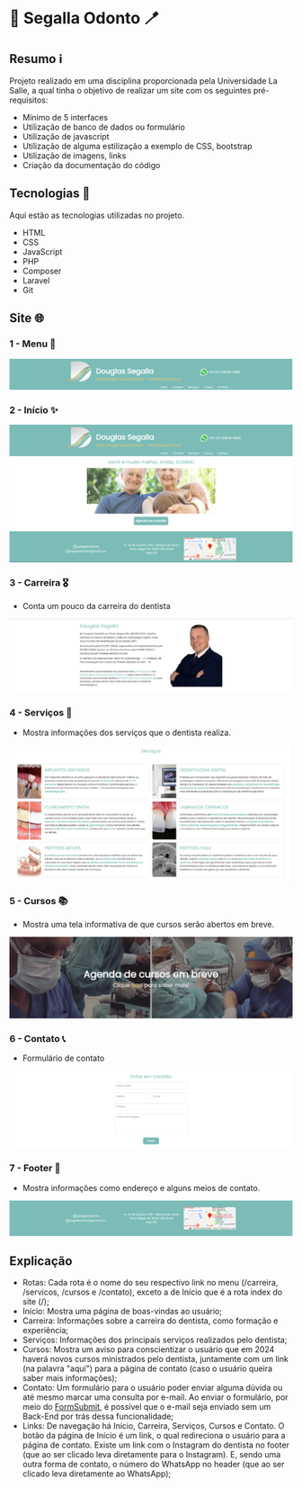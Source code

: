# 🦷 Segalla Odonto 🪥

## Resumo ℹ️

Projeto realizado em uma disciplina proporcionada pela Universidade La Salle, a qual tinha o objetivo de realizar um site com os seguintes pré-requisitos:

* Mínimo de 5 interfaces
* Utilização de banco de dados ou formulário
* Utilização de javascript
* Utilização de alguma estilização a exemplo de CSS, bootstrap
* Utilização de imagens, links
* Criação da documentação do código


## Tecnologias 🧰

Aqui estão as tecnologias utilizadas no projeto.

* HTML
* CSS
* JavaScript
* PHP
* Composer
* Laravel
* Git


## Site 🌐

### 1 - Menu 📌
![Menu para desktop](./public/img/readme/menu_desktop.png)


### 2 - Início ✨
![Página de início](./public/img/readme/home.png)


### 3 - Carreira 🎖️
* Conta um pouco da carreira do dentista

![Página de carreira](./public/img/readme/carreira.png)

### 4 - Serviços 💼
* Mostra informações dos serviços que o dentista realiza.

![Página de serviços](./public/img/readme/servicos.png)

### 5 - Cursos 📚
* Mostra uma tela informativa de que cursos serão abertos em breve.

![Página de cursos](./public/img/readme/cursos.png)

### 6 - Contato 📞
* Formulário de contato

![Página de contato](./public/img/readme/contato.png)


### 7 - Footer 🥾
* Mostra informações como endereço e alguns meios de contato.

![Footer para desktop](./public/img/readme/footer.png)


## Explicação 
* Rotas: Cada rota é o nome do seu respectivo link no menu (/carreira, /servicos, /cursos e /contato), exceto a de Início que é a rota index do site (/);
* Início: Mostra uma página de boas-vindas ao usuário;
* Carreira: Informações sobre a carreira do dentista, como formação e experiência;
* Serviços: Informações dos principais serviços realizados pelo dentista;
* Cursos: Mostra um aviso para conscientizar o usuário que em 2024 haverá novos cursos ministrados pelo dentista, juntamente com um link (na palavra "aqui") para a página de contato (caso o usuário queira saber mais informações);
* Contato: Um formulário para o usuário poder enviar alguma dúvida ou até mesmo marcar uma consulta por e-mail. Ao enviar o formulário, por meio do [FormSubmit](https://formsubmit.co/),  é possível que o e-mail seja enviado sem um Back-End por trás dessa funcionalidade;
* Links: De navegação há Início, Carreira, Serviços, Cursos e Contato. O botão da página de Início é um link, o qual redireciona o usuário para a página de contato. Existe um link com o Instagram do dentista no footer (que ao ser clicado leva diretamente para o Instagram). E, sendo uma outra forma de contato, o número do WhatsApp no header (que ao ser clicado leva diretamente ao WhatsApp);